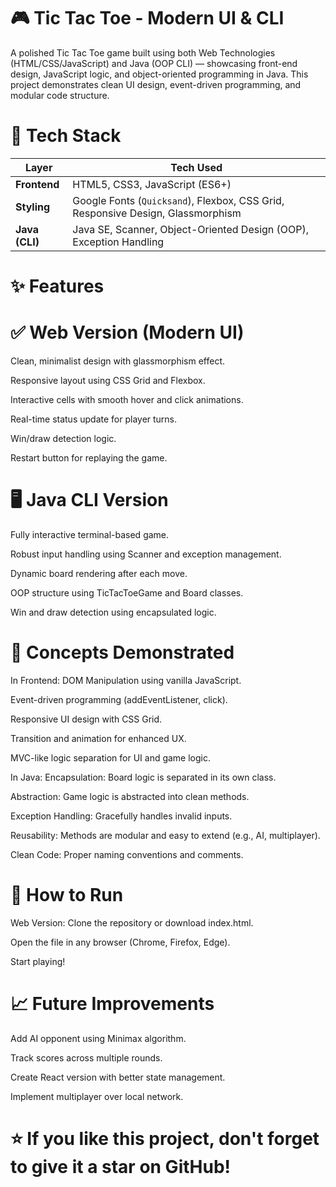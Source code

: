 # 🎮 Tic Tac Toe - Modern UI & CLI
A polished Tic Tac Toe game built using both Web Technologies (HTML/CSS/JavaScript) and Java (OOP CLI) — showcasing front-end design, JavaScript logic, and object-oriented programming in Java.
This project demonstrates clean UI design, event-driven programming, and modular code structure.

# 🚀 Tech Stack
| Layer          | Tech Used                                                                       |
| -------------- | ------------------------------------------------------------------------------- |
| **Frontend**   | HTML5, CSS3, JavaScript (ES6+)                                                  |
| **Styling**    | Google Fonts (`Quicksand`), Flexbox, CSS Grid, Responsive Design, Glassmorphism |
| **Java (CLI)** | Java SE, Scanner, Object-Oriented Design (OOP), Exception Handling              |


# ✨ Features
# ✅ Web Version (Modern UI)
Clean, minimalist design with glassmorphism effect.

Responsive layout using CSS Grid and Flexbox.

Interactive cells with smooth hover and click animations.

Real-time status update for player turns.

Win/draw detection logic.

Restart button for replaying the game.

# 🖥️ Java CLI Version
Fully interactive terminal-based game.

Robust input handling using Scanner and exception management.

Dynamic board rendering after each move.

OOP structure using TicTacToeGame and Board classes.

Win and draw detection using encapsulated logic.

# 🧠 Concepts Demonstrated
In Frontend:
DOM Manipulation using vanilla JavaScript.

Event-driven programming (addEventListener, click).

Responsive UI design with CSS Grid.

Transition and animation for enhanced UX.

MVC-like logic separation for UI and game logic.

In Java:
Encapsulation: Board logic is separated in its own class.

Abstraction: Game logic is abstracted into clean methods.

Exception Handling: Gracefully handles invalid inputs.

Reusability: Methods are modular and easy to extend (e.g., AI, multiplayer).

Clean Code: Proper naming conventions and comments.

# 🔄 How to Run
Web Version:
Clone the repository or download index.html.

Open the file in any browser (Chrome, Firefox, Edge).

Start playing!

# 📈 Future Improvements
Add AI opponent using Minimax algorithm.

Track scores across multiple rounds.

Create React version with better state management.

Implement multiplayer over local network.

# ⭐ If you like this project, don't forget to give it a star on GitHub!
